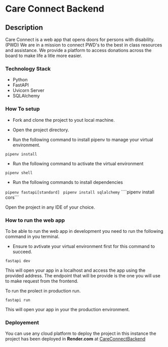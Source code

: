 <!-- 
### Explanation:

- **Headings (`#` for large titles, `##` for smaller headings):** Markdown headings provide a clear structure.
- **Code blocks (````bash`):** Used for commands that the user should run, such as installing dependencies and running the app.
- **Lists (`-` or `*`):** Used to describe features, prerequisites, installation steps, etc.
- **Links (`[text](url)`):** For referencing external documents or resources, such as a License file or repository.
- **Bold Text (`**text**`):** Used for important terms or labels.

This format follows the common structure of a README file and should be easy to modify for your specific project details. -->

# Care Connect Backend

## Description 

Care Connect is a web app that opens doors for persons with disability.(PWD) We are in a mission to connect PWD's to the best in class resources and assistance. We provide a platform to access donations across the board to make life a litle more easier.

### Technology Stack

- Python
- FastAPI
- Uvicorn Server
- SQLAlchemy

### How To setup

* Fork and clone the project to yout local machine.

* Open the project directory.

* Run the following command to install pipenv to manage your virtual environment.

````pipenv install````

* Run the following command to activate the virtual environment

````pipenv shell````

* Run the following commands to install dependencies

````pipenv fastapi[standard] ````
````pipenv install sqlalchemy````
````pipenv install cors```

Open the project in any IDE of your choice.

### How to run the web app

To be able to run the web app in development you need to run the following command in you terminal.

- Ensure to avtivate your virtual environment first for this command to succeed.

````fastapi dev````

This will open your app in a localhost and access the app using the provided address.
The endpoint that will be provide is the one you will use to make request from the frontend.

 To run the prolect in production run.

 ````fastapi run````

This will open your app in your the production environment.

### Deployement

You can use any cloud platform to deploy the project in this instance the project has been deployed in **Render.com** at [CareConnectBackend](https://phase-3-project-backend.onrender.com/)

